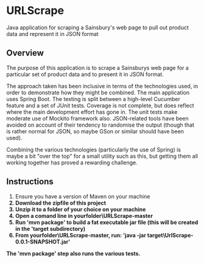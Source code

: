 # URLScrape
Java application for scraping a Sainsbury's web page to pull out product data and represent it in JSON format


Overview
--------

The purpose of this application is to scrape a Sainsburys web page for a particular set of product data and to present it in JSON format.

The approach taken has been inclusive in terms of the technologies used, in order to demonstrate how they might be combined. The main application uses Spring Boot. The testing is split between a high-level Cucumber feature and a set of JUnit tests. Coverage is not complete, but does reflect where the main development effort has gone in. The unit tests make moderate use of Mockito framework also. JSON-related tools have been avoided on account of their tendency to randomise the output (though that is rather normal for JSON, so maybe GSon or similar should have been used).

Combining the various technologies (particularly the use of Spring) is maybe a bit "over the top" for a small utility such as this, but getting them all working together has proved a rewarding challenge.


Instructions
------------

1) Ensure you have a version of Maven on your machine<B>
2) Download the zipfile of this project<B>
3) Unzip it to a folder of your choice on your machine<B>
4) Open a comand line in yourfolder\URLScrape-master<B>
5) Run 'mvn package' to build a fat executable jar file<B>
   (this will be created in the 'target subdirectory)<B>
6) From yourfolder\URLScrape-master, run:<B>
       'java -jar target\UrlScrape-0.0.1-SNAPSHOT.jar'<B>

       
The 'mvn package' step also runs the various tests.
